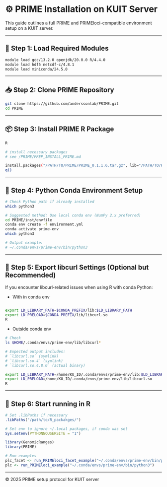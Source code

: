# ⚙️ PRIME Installation on KUIT Server

This guide outlines a full PRIME and PRIMEloci-compatible environment setup on a KUIT server.

---

## 🧩 Step 1: Load Required Modules

```bash
module load gcc/13.2.0 openjdk/20.0.0 R/4.4.0
module load hdf5 netcdf-c/4.8.1
module load miniconda/24.5.0
```

---

## 📥 Step 2: Clone PRIME Repository

```bash
git clone https://github.com/anderssonlab/PRIME.git
cd PRIME
```

---

## 📦 Step 3: Install PRIME R Package

```bash
R

# install necessary packages 
# see /PRIME/PREP_INSTALL_PRIME.md

install.packages("/PATH/TO/PRIME/PRIME_0.1.1.6.tar.gz", lib="/PATH/TO/R_packakges/")
q()
```

---

## 🐍 Step 4: Python Conda Environment Setup

```bash
# Check Python path if already installed
which python3

# Suggested method: Use local conda env (NumPy 2.x preferred)
cd PRIME/inst/envfile
conda env create -f environment.yml
conda activate prime-env 
which python3

# Output example:
# ~/.conda/envs/prime-env/bin/python3
```

---

## 🔗 Step 5: Export libcurl Settings (Optional but Recommended)

If you encounter libcurl-related issues when using R with conda Python:

- With in conda env

```bash

export LD_LIBRARY_PATH=$CONDA_PREFIX/lib:$LD_LIBRARY_PATH
export LD_PRELOAD=$CONDA_PREFIX/lib/libcurl.so
R
```

- Outside conda env

```bash
# Check
ls $HOME/.conda/envs/prime-env/lib/libcurl*

# Expected output includes:
# `libcurl.so` (symlink)
# `libcurl.so.4` (symlink)
# `libcurl.so.4.8.0` (actual binary)
```

```bash
export LD_LIBRARY_PATH=/home/KU_ID/.conda/envs/prime-env/lib:$LD_LIBRARY_PATH
export LD_PRELOAD=/home/KU_ID/.conda/envs/prime-env/lib/libcurl.so
R
```

---

## 🚀 Step 6: Start running in R

```R
# Set .libPaths if necessary
.libPaths("/path/to/R_packakges/")

# Set env to ignore ~/.local packages, if conda was set
Sys.setenv(PYTHONNOUSERSITE = "1")

library(GenomicRanges)
library(PRIME)

# Run examples
plc_facet <- run_PRIMEloci_facet_example("~/.conda/envs/prime-env/bin/python3")
plc <- run_PRIMEloci_example("~/.conda/envs/prime-env/bin/python3")
```

---

© 2025 PRIME setup protocol for KUIT server
